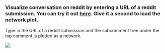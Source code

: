 ### Visualize conversation on reddit by entering a URL of a reddit submission. You can try it out [here](https://vsoni1.pythonanywhere.com/). Give it a second to load the network plot.
Type in the URL of a reddit submission and the subcomment tree under the top comment is plotted as a network.

![](rednet.gif)
